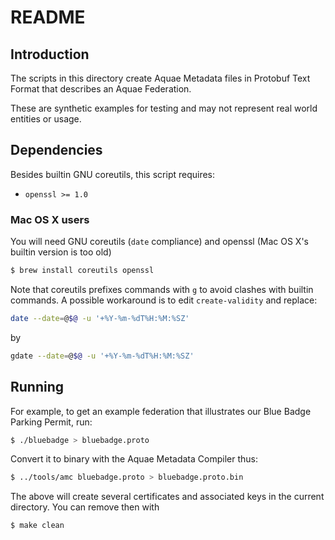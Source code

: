 README
======

## Introduction

The scripts in this directory create Aquae Metadata files in Protobuf Text Format that describes an Aquae
Federation.

These are synthetic examples for testing and may not represent real world entities or usage.

## Dependencies

Besides builtin GNU coreutils, this script requires:

* `openssl >= 1.0`

### Mac OS X users

You will need GNU coreutils (`date` compliance) and openssl (Mac OS X's builtin version is  too old)

```bash
$ brew install coreutils openssl
```

Note that coreutils prefixes commands with `g` to avoid clashes with builtin commands. A possible workaround is to edit `create-validity` and replace:

```bash
date --date=@$@ -u '+%Y-%m-%dT%H:%M:%SZ'
```

by

```bash
gdate --date=@$@ -u '+%Y-%m-%dT%H:%M:%SZ'
```

## Running

For example, to get an example federation that illustrates our Blue Badge Parking Permit, run:

```bash
$ ./bluebadge > bluebadge.proto
```

Convert it to binary with the Aquae Metadata Compiler thus:

```bash
$ ../tools/amc bluebadge.proto > bluebadge.proto.bin
```

The above will create several certificates and associated keys in the current directory.
You can remove then with

```bash
$ make clean
```
